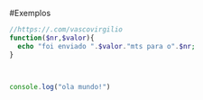 #Exemplos


```php
//https://.com/vascovirgilio
function($nr,$valor){
  echo "foi enviado ".$valor."mts para o".$nr;
}

```

```js


console.log("ola mundo!")

```